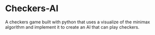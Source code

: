 # Checkers-AI
A checkers game built with python that uses a visualize  of the minimax algorithm and implement it to create an AI that can play checkers.
